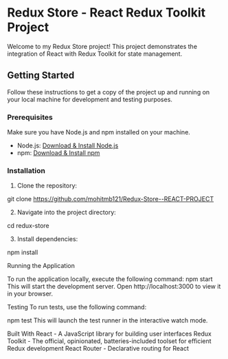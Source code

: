 # Redux Store - React Redux Toolkit Project

Welcome to my Redux Store project! This project demonstrates the integration of React with Redux Toolkit for state management.


## Getting Started

Follow these instructions to get a copy of the project up and running on your local machine for development and testing purposes.

### Prerequisites

Make sure you have Node.js and npm installed on your machine.

- Node.js: [Download & Install Node.js](https://nodejs.org/en/download/)
- npm: [Download & Install npm](https://www.npmjs.com/get-npm)

### Installation

1. Clone the repository:

git clone https://github.com/mohitmb121/Redux-Store--REACT-PROJECT

2. Navigate into the project directory:

cd redux-store

3. Install dependencies:

npm install

Running the Application

To run the application locally, execute the following command:
npm start
This will start the development server. Open http://localhost:3000 to view it in your browser.

Testing
To run tests, use the following command:

npm test
This will launch the test runner in the interactive watch mode.

Built With
React - A JavaScript library for building user interfaces
Redux Toolkit - The official, opinionated, batteries-included toolset for efficient Redux development
React Router - Declarative routing for React

